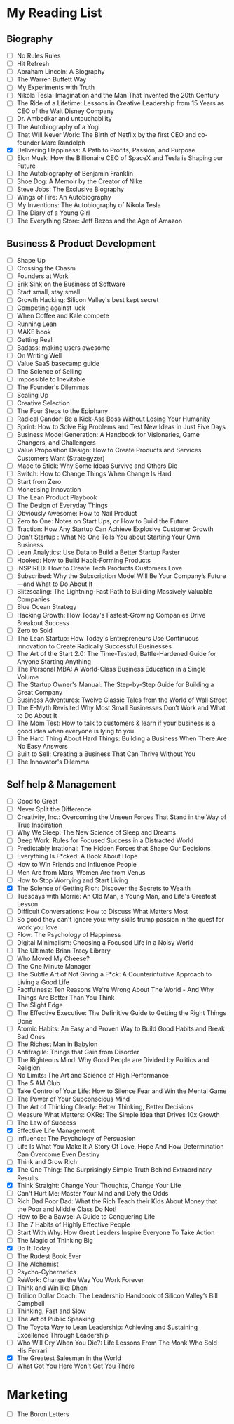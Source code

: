 # My Reading List

## Biography
- [ ] No Rules Rules
- [ ] Hit Refresh
- [ ] Abraham Lincoln: A Biography
- [ ] The Warren Buffett Way
- [ ] My Experiments with Truth
- [ ] Nikola Tesla: Imagination and the Man That Invented the 20th Century
- [ ] The Ride of a Lifetime: Lessons in Creative Leadership from 15 Years as CEO of the Walt Disney Company
- [ ] Dr. Ambedkar and untouchability
- [ ] The Autobiography of a Yogi
- [ ] That Will Never Work: The Birth of Netflix by the first CEO and co-founder Marc Randolph
- [x] Delivering Happiness: A Path to Profits, Passion, and Purpose
- [ ] Elon Musk: How the Billionaire CEO of SpaceX and Tesla is Shaping our Future
- [ ] The Autobiography of Benjamin Franklin
- [ ] Shoe Dog: A Memoir by the Creator of Nike
- [ ] Steve Jobs: The Exclusive Biography
- [ ] Wings of Fire: An Autobiography
- [ ] My Inventions: The Autobiography of Nikola Tesla
- [ ] The Diary of a Young Girl
- [ ] The Everything Store: Jeff Bezos and the Age of Amazon

## Business & Product Development

- [ ] Shape Up
- [ ] Crossing the Chasm
- [ ] Founders at Work
- [ ] Erik Sink on the Business of Software
- [ ] Start small, stay small
- [ ] Growth Hacking: Silicon Valley's best kept secret
- [ ] Competing against luck
- [ ] When Coffee and Kale compete
- [ ] Running Lean
- [ ] MAKE book
- [ ] Getting Real
- [ ] Badass: making users awesome
- [ ] On Writing Well
- [ ] Value SaaS basecamp guide
- [ ] The Science of Selling
- [ ] Impossible to Inevitable
- [ ] The Founder's Dilemmas
- [ ] Scaling Up
- [ ] Creative Selection
- [ ] The Four Steps to the Epiphany
- [ ] Radical Candor: Be a Kick-Ass Boss Without Losing Your Humanity
- [ ] Sprint: How to Solve Big Problems and Test New Ideas in Just Five Days
- [ ] Business Model Generation: A Handbook for Visionaries, Game Changers, and Challengers
- [ ] Value Proposition Design: How to Create Products and Services Customers Want (Strategyzer)
- [ ] Made to Stick: Why Some Ideas Survive and Others Die
- [ ] Switch: How to Change Things When Change Is Hard
- [ ] Start from Zero
- [ ] Monetising Innovation
- [ ] The Lean Product Playbook
- [ ] The Design of Everyday Things
- [ ] Obviously Awesome: How to Nail Product
- [ ] Zero to One: Notes on Start Ups, or How to Build the Future
- [ ] Traction: How Any Startup Can Achieve Explosive Customer Growth
- [ ] Don't Startup : What No One Tells You about Starting Your Own Business
- [ ] Lean Analytics: Use Data to Build a Better Startup Faster
- [ ] Hooked: How to Build Habit-Forming Products
- [ ] INSPIRED: How to Create Tech Products Customers Love
- [ ] Subscribed: Why the Subscription Model Will Be Your Company’s Future—and What to Do About It
- [ ] Blitzscaling: The Lightning-Fast Path to Building Massively Valuable Companies
- [ ] Blue Ocean Strategy
- [ ] Hacking Growth: How Today's Fastest-Growing Companies Drive Breakout Success
- [ ] Zero to Sold
- [ ] The Lean Startup: How Today's Entrepreneurs Use Continuous Innovation to Create Radically Successful Businesses
- [ ] The Art of the Start 2.0: The Time-Tested, Battle-Hardened Guide for Anyone Starting Anything
- [ ] The Personal MBA: A World-Class Business Education in a Single Volume
- [ ] The Startup Owner's Manual: The Step-by-Step Guide for Building a Great Company
- [ ] Business Adventures: Twelve Classic Tales from the World of Wall Street
- [ ] The E-Myth Revisited Why Most Small Businesses Don’t Work and What to Do About It
- [ ] The Mom Test: How to talk to customers & learn if your business is a good idea when everyone is lying to you
- [ ] The Hard Thing About Hard Things: Building a Business When There Are No Easy Answers
- [ ] Built to Sell: Creating a Business That Can Thrive Without You
- [ ] The Innovator's Dilemma

## Self help & Management
- [ ] Good to Great
- [ ] Never Split the Difference
- [ ] Creativity, Inc.: Overcoming the Unseen Forces That Stand in the Way of True Inspiration
- [ ] Why We Sleep: The New Science of Sleep and Dreams
- [ ] Deep Work: Rules for Focused Success in a Distracted World
- [ ] Predictably Irrational: The Hidden Forces that Shape Our Decisions
- [ ] Everything Is F*cked: A Book About Hope
- [ ] How to Win Friends and Influence People
- [ ] Men Are from Mars, Women Are from Venus
- [ ] How to Stop Worrying and Start Living
- [x] The Science of Getting Rich: Discover the Secrets to Wealth
- [ ] Tuesdays with Morrie: An Old Man, a Young Man, and Life's Greatest Lesson
- [ ] Difficult Conversations: How to Discuss What Matters Most
- [ ] So good they can't ignore you: why skills trump passion in the quest for work you love
- [ ] Flow: The Psychology of Happiness
- [ ] Digital Minimalism: Choosing a Focused Life in a Noisy World
- [ ] The Ultimate Brian Tracy Library
- [ ] Who Moved My Cheese?
- [ ] The One Minute Manager
- [ ] The Subtle Art of Not Giving a F*ck: A Counterintuitive Approach to Living a Good Life
- [ ] Factfulness: Ten Reasons We're Wrong About The World - And Why Things Are Better Than You Think
- [ ] The Slight Edge
- [ ] The Effective Executive: The Definitive Guide to Getting the Right Things Done
- [ ] Atomic Habits: An Easy and Proven Way to Build Good Habits and Break Bad Ones
- [ ] The Richest Man in Babylon
- [ ] Antifragile: Things that Gain from Disorder
- [ ] The Righteous Mind: Why Good People are Divided by Politics and Religion
- [ ] No Limits: The Art and Science of High Performance
- [ ] The 5 AM Club
- [ ] Take Control of Your Life: How to Silence Fear and Win the Mental Game
- [ ] The Power of Your Subconscious Mind
- [ ] The Art of Thinking Clearly: Better Thinking, Better Decisions
- [ ] Measure What Matters: OKRs: The Simple Idea that Drives 10x Growth
- [ ] The Law of Success
- [X] Effective Life Management
- [ ] Influence: The Psychology of Persuasion
- [ ] Life Is What You Make It A Story Of Love, Hope And How Determination Can Overcome Even Destiny
- [ ] Think and Grow Rich
- [X] The One Thing: The Surprisingly Simple Truth Behind Extraordinary Results
- [X] Think Straight: Change Your Thoughts, Change Your Life
- [ ] Can't Hurt Me: Master Your Mind and Defy the Odds
- [ ] Rich Dad Poor Dad: What the Rich Teach their Kids About Money that the Poor and Middle Class Do Not!
- [ ] How to Be a Bawse: A Guide to Conquering Life
- [ ] The 7 Habits of Highly Effective People
- [ ] Start With Why: How Great Leaders Inspire Everyone To Take Action
- [ ] The Magic of Thinking Big
- [x] Do It Today
- [ ] The Rudest Book Ever
- [ ] The Alchemist
- [ ] Psycho-Cybernetics
- [ ] ReWork: Change the Way You Work Forever
- [ ] Think and Win like Dhoni
- [ ] Trillion Dollar Coach: The Leadership Handbook of Silicon Valley’s Bill Campbell
- [ ] Thinking, Fast and Slow
- [ ] The Art of Public Speaking
- [ ] The Toyota Way to Lean Leadership: Achieving and Sustaining Excellence Through Leadership
- [ ] Who Will Cry When You Die?: Life Lessons From The Monk Who Sold His Ferrari
- [x] The Greatest Salesman in the World
- [ ] What Got You Here Won't Get You There

# Marketing
- [ ] The Boron Letters
